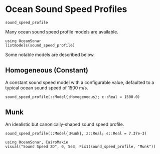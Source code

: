 # Ocean Sound Speed Profiles

```@docs
sound_speed_profile
```

Many ocean sound speed profile models are available.

```@example
using OceanSonar
listmodels(sound_speed_profile)
```

Some notable models are described below.

## Homogeneous (Constant)

A constant sound speed model
with a configurable value,
defaulted to a typical ocean sound speed of 1500 m/s.

```@docs
sound_speed_profile(::Model{:Homogeneous}; c::Real = 1500.0)
```

## Munk

An idealistic but canonically-shaped sound speed profile.

```@docs
sound_speed_profile(::Model{:Munk}, z::Real; ϵ::Real = 7.37e-3)
```

```@example
using OceanSonar, CairoMakie
visual("Sound Speed 2D", 0, 5e3, Fix1(sound_speed_profile, "Munk"))
```
